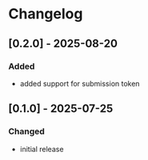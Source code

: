 # Changelog

## [0.2.0] - 2025-08-20

### Added

- added support for submission token

## [0.1.0] - 2025-07-25

### Changed

- initial release
